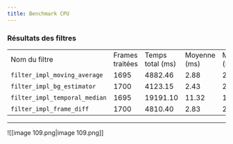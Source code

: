 ```yaml
---
title: Benchmark CPU
---
```


### Résultats des filtres
|   |   |   |   |   |   |   |   |
|---|---|---|---|---|---|---|---|
|Nom du filtre|Frames traitées|Temps total (ms)|Moyenne (ms)|Médiane (ms)|Min (ms)|Max (ms)|Écart-type|
|`filter_impl_moving_average`|1695|4882.46|2.88|2.82|2.32|5.25|0.37|
|`filter_impl_bg_estimator`|1700|4123.15|2.43|2.38|0.27|5.45|0.32|
|`filter_impl_temporal_median`|1695|19191.10|11.32|11.32|6.98|17.51|1.29|
|`filter_impl_frame_diff`|1700|4810.40|2.83|2.72|0.22|5.41|0.42|
---
![[image 109.png|image 109.png]]

